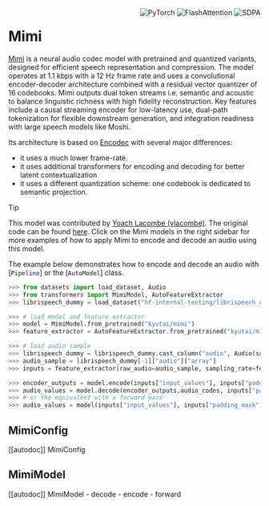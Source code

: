 <!--Copyright 2024 The HuggingFace Team. All rights reserved.

Licensed under the Apache License, Version 2.0 (the "License"); you may not use this file except in compliance with
the License. You may obtain a copy of the License at

http://www.apache.org/licenses/LICENSE-2.0

Unless required by applicable law or agreed to in writing, software distributed under the License is distributed on
an "AS IS" BASIS, WITHOUT WARRANTIES OR CONDITIONS OF ANY KIND, either express or implied. See the License for the
specific language governing permissions and limitations under the License.

⚠️ Note that this file is in Markdown but contain specific syntax for our doc-builder (similar to MDX) that may not be
rendered properly in your Markdown viewer.

-->

<div style="float: right;">
    <div class="flex flex-wrap space-x-1">
        <img alt="PyTorch" src="https://img.shields.io/badge/PyTorch-DE3412?style=flat&logo=pytorch&logoColor=white">
        <img alt="FlashAttention" src="https://img.shields.io/badge/%E2%9A%A1%EF%B8%8E%20FlashAttention-eae0c8?style=flat">
        <img alt="SDPA" src="https://img.shields.io/badge/SDPA-DE3412?style=flat&logo=pytorch&logoColor=white">
    </div>
</div>

# Mimi

[Mimi](https://kyutai.org/Moshi.pdf) is a neural audio codec model with pretrained and quantized variants, designed for efficient speech representation and compression. The model operates at 1.1 kbps with a 12 Hz frame rate and uses a convolutional encoder-decoder architecture combined with a residual vector quantizer of 16 codebooks. Mimi outputs dual token streams i.e. semantic and acoustic to balance linguistic richness with high fidelity reconstruction. Key features include a causal streaming encoder for low-latency use, dual-path tokenization for flexible downstream generation, and integration readiness with large speech models like Moshi.

Its architecture is based on [Encodec](model_doc/encodec) with several major differences:
* it uses a much lower frame-rate.
* it uses additional transformers for encoding and decoding for better latent contextualization
* it uses a different quantization scheme: one codebook is dedicated to semantic projection.

>[!TIP]
>This model was contributed by [Yoach Lacombe (ylacombe)](https://huggingface.co/ylacombe).
>The original code can be found [here](https://github.com/kyutai-labs/moshi).
>Click on the Mimi models in the right sidebar for more examples of how to apply Mimi to encode and decode an audio using this model.

The example below demonstrates how to encode and decode an audio with [`Pipeline`] or the [`AutoModel`] class.

```python 
>>> from datasets import load_dataset, Audio
>>> from transformers import MimiModel, AutoFeatureExtractor
>>> librispeech_dummy = load_dataset("hf-internal-testing/librispeech_asr_dummy", "clean", split="validation")

>>> # load model and feature extractor
>>> model = MimiModel.from_pretrained("kyutai/mimi")
>>> feature_extractor = AutoFeatureExtractor.from_pretrained("kyutai/mimi")

>>> # load audio sample
>>> librispeech_dummy = librispeech_dummy.cast_column("audio", Audio(sampling_rate=feature_extractor.sampling_rate))
>>> audio_sample = librispeech_dummy[-1]["audio"]["array"]
>>> inputs = feature_extractor(raw_audio=audio_sample, sampling_rate=feature_extractor.sampling_rate, return_tensors="pt")

>>> encoder_outputs = model.encode(inputs["input_values"], inputs["padding_mask"])
>>> audio_values = model.decode(encoder_outputs.audio_codes, inputs["padding_mask"])[0]
>>> # or the equivalent with a forward pass
>>> audio_values = model(inputs["input_values"], inputs["padding_mask"]).audio_values
```

## MimiConfig

[[autodoc]] MimiConfig

## MimiModel

[[autodoc]] MimiModel
    - decode
    - encode
    - forward